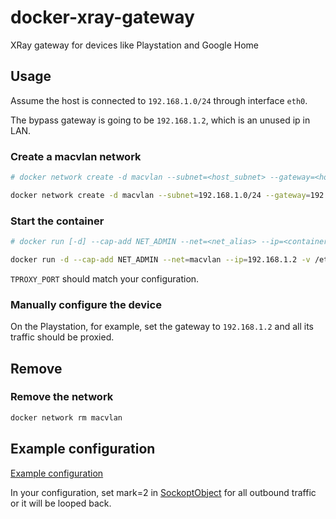 # docker-xray-gateway
XRay gateway for devices like Playstation and Google Home

## Usage

Assume the host is connected to `192.168.1.0/24` through interface `eth0`. 

The bypass gateway is going to be `192.168.1.2`, which is an unused ip in LAN. 

### Create a macvlan network

```sh
# docker network create -d macvlan --subnet=<host_subnet> --gateway=<host_gateway> -o parent=<interface> <net_alias>

docker network create -d macvlan --subnet=192.168.1.0/24 --gateway=192.168.1.1 -o parent=eth0 macvlan
```

### Start the container

```sh
# docker run [-d] --cap-add NET_ADMIN --net=<net_alias> --ip=<container_ip> -v <config_json_file>:/etc/xray/config.json -e TPROXY_PORT=<xray_tproxy_port> d0v0b/xray-gateway

docker run -d --cap-add NET_ADMIN --net=macvlan --ip=192.168.1.2 -v /etc/xray/config.json:/etc/xray/config.json -e TPROXY_PORT=12345 d0v0b/xray-gateway
```

`TPROXY_PORT` should match your configuration. 

### Manually configure the device

On the Playstation, for example, set the gateway to `192.168.1.2` and all its traffic should be proxied. 


## Remove

### Remove the network

```sh
docker network rm macvlan
```

## Example configuration

[Example configuration](https://xtls.github.io/documents/level-2/tproxy/)


In your configuration, set mark=2 in [SockoptObject](https://www.v2ray.com/chapter_02/05_transport.html#sockoptobject) for all outbound traffic or it will be looped back. 
